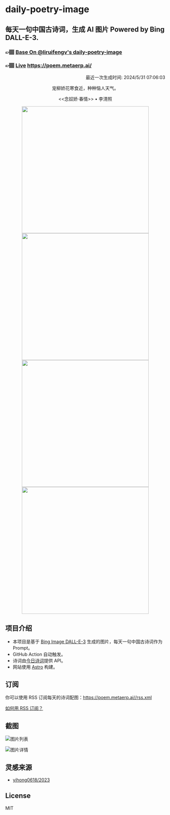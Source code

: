 
# daily-poetry-image

## 每天一句中国古诗词，生成 AI 图片 Powered by Bing DALL-E-3.

### 👉🏽 [Base On @liruifengv's daily-poetry-image](https://github.com/liruifengv/daily-poetry-image)

### 👉🏽 [Live](https://poem.metaerp.ai/) https://poem.metaerp.ai/

<p align="right">
  最近一次生成时间: 2024/5/31 07:06:03
</p>
<p align="center">
宠柳娇花寒食近，种种恼人天气。
</p>
<p align="center">
<<念奴娇·春情>> • 李清照
</p>
<p align="center">
<img src="https://tse3.mm.bing.net/th/id/OIG4._sDEfmch8ybcR0LtHLJd" height="400" width="400" />
<img src="https://tse3.mm.bing.net/th/id/OIG4.V8yiBRsAQ8dyKYmfUjhc" height="400" width="400" />
<img src="https://tse4.mm.bing.net/th/id/OIG4.uuqaJbDBS3LPrfCkmQv0" height="400" width="400" />
<img src="https://tse2.mm.bing.net/th/id/OIG4.Q1gkZ8oLJoi5xZfraJ.1" height="400" width="400" />
</p>

## 项目介绍

-   本项目是基于 [Bing Image DALL-E-3](https://www.bing.com/images/create) 生成的图片，每天一句中国古诗词作为 Prompt。
-   GitHub Action 自动触发。
-   诗词由[今日诗词](https://www.jinrishici.com/)提供 API。
-   网站使用 [Astro](https://astro.build) 构建。

## 订阅

你可以使用 RSS 订阅每天的诗词配图：https://poem.metaerp.ai//rss.xml

[如何用 RSS 订阅？](https://zhuanlan.zhihu.com/p/55026716)

## 截图

![图片列表](./screenshots/01.png)

![图片详情](./screenshots/02.png)

## 灵感来源

-   [yihong0618/2023](https://github.com/yihong0618/2023)

## License

MIT

